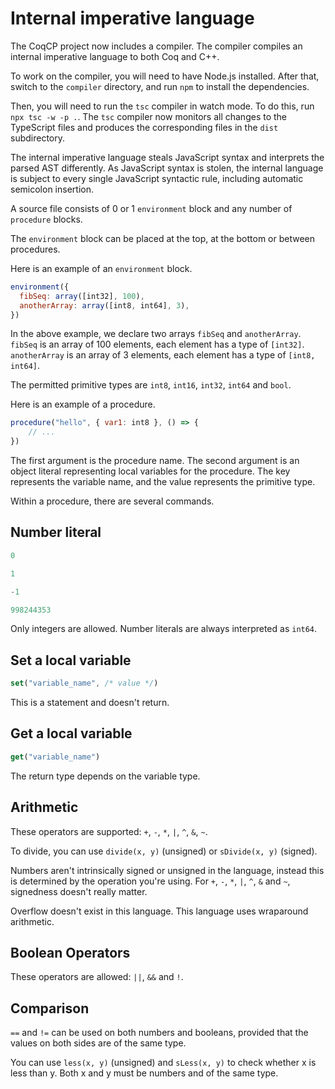 # Internal imperative language

The CoqCP project now includes a compiler. The compiler compiles an internal imperative language to both Coq and C++.

To work on the compiler, you will need to have Node.js installed. After that, switch to the `compiler` directory, and run `npm` to install the dependencies.

Then, you will need to run the `tsc` compiler in watch mode. To do this, run `npx tsc -w -p .`. The `tsc` compiler now monitors all changes to the TypeScript files and produces the corresponding files in the `dist` subdirectory.

The internal imperative language steals JavaScript syntax and interprets the parsed AST differently. As JavaScript syntax is stolen, the internal language is subject to every single JavaScript syntactic rule, including automatic semicolon insertion.

A source file consists of 0 or 1 `environment` block and any number of `procedure` blocks.

The `environment` block can be placed at the top, at the bottom or between procedures.

Here is an example of an `environment` block.

```js
environment({
  fibSeq: array([int32], 100),
  anotherArray: array([int8, int64], 3),
})
```

In the above example, we declare two arrays `fibSeq` and `anotherArray`. `fibSeq` is an array of 100 elements, each element has a type of `[int32]`. `anotherArray` is an array of 3 elements, each element has a type of `[int8, int64]`.

The permitted primitive types are `int8`, `int16`, `int32`, `int64` and `bool`.

Here is an example of a procedure.

```js
procedure("hello", { var1: int8 }, () => {
    // ...
})
```

The first argument is the procedure name. The second argument is an object literal representing local variables for the procedure. The key represents the variable name, and the value represents the primitive type.

Within a procedure, there are several commands.

## Number literal
```js
0
```
```js
1
```
```js
-1
```
```js
998244353
```
Only integers are allowed. Number literals are always interpreted as `int64`.

## Set a local variable
```js
set("variable_name", /* value */)
```
This is a statement and doesn't return.

## Get a local variable
```js
get("variable_name")
```
The return type depends on the variable type.

## Arithmetic
These operators are supported: `+`, `-`, `*`, `|`, `^`, `&`, `~`.

To divide, you can use `divide(x, y)` (unsigned) or `sDivide(x, y)` (signed).

Numbers aren't intrinsically signed or unsigned in the language, instead this is determined by the operation you're using. For `+`, `-`, `*`, `|`, `^`, `&` and `~`, signedness doesn't really matter.

Overflow doesn't exist in this language. This language uses wraparound arithmetic.

## Boolean Operators
These operators are allowed: `||`, `&&` and `!`.

## Comparison
`==` and `!=` can be used on both numbers and booleans, provided that the values on both sides are of the same type.

You can use `less(x, y)` (unsigned) and `sLess(x, y)` to check whether x is less than y. Both x and y must be numbers and of the same type.
